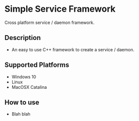 # Simple Service Framework
Cross platform service / daemon framework.

## Description
* An easy to use C++ framework to create a service / daemon.

## Supported Platforms
* Windows 10
* Linux
* MacOSX Catalina

## How to use
* Blah blah
